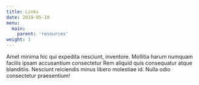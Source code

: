 ```yaml
---
title: Links 
date: 2019-05-10
menu:
  main:
    parent: 'resources'
weight: 1
---
```

Amet minima hic qui expedita nesciunt, inventore. Mollitia harum numquam facilis ipsam accusantium consectetur Rem aliquid quis consequatur atque blanditiis. Nesciunt reiciendis minus libero molestiae id. Nulla odio consectetur praesentium!

